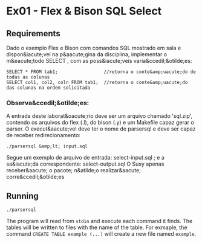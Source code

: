 # Ex01 - Flex & Bison SQL Select

## Requirements

Dado o exemplo Flex e Bison com comandos SQL mostrado em sala e dispon&amp;iacute;vel na p&amp;aacute;gina da disciplina, implementar o m&amp;eacute;todo SELECT , com as poss&amp;iacute;veis varia&amp;ccedil;&amp;otilde;es:

	SELECT * FROM tab1; 			    //retorna o conte&amp;uacute;do de todas as colunas
	SELECT col1, col2, coln FROM tab1; 	//retorna o conte&amp;uacute;do das colunas na ordem solicitada


### Observa&amp;ccedil;&amp;otilde;es:

A entrada deste laborat&amp;oacute;rio deve ser um arquivo chamado 'sql.zip', contendo os arquivos do flex (.l), do bison (.y) e um Makefile capaz gerar o parser.
O execut&amp;aacute;vel deve ter o nome de parsersql e deve ser capaz de receber redirecionamento:

	./parsersql &amp;lt; input.sql 

Segue um exemplo de arquivo de entrada: select-input.sql ; e a sa&amp;iacute;da correspondente: select-output.sql
O Susy apenas receber&amp;aacute; o pacote; n&amp;atilde;o realizar&amp;aacute; corre&amp;ccedil;&amp;otilde;es


## Running

`./parsersql`

The program will read from `stdin` and execute each command it finds. The
tables will be written to files with the name of the table. For exmaple, the
command `CREATE TABLE example (...)` will create a new file named `example`.

